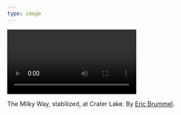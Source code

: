 ```yaml
---
type: image
---
```


<video controls>
  <source src="/images/crater_lake_timelapse.mp4" type="video/mp4">
</video>

The Milky Way, stabilized, at Crater Lake. By [Eric Brummel](https://www.instagram.com/brummelphoto/).